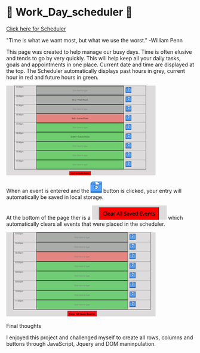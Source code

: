 # 📆 Work_Day_scheduler 📆

[Click here for Scheduler](https://cenzo-cmd.github.io/Work_Day_scheduler/)

"Time is what we want most, but what we use the worst."   -William Penn

This page was created to help manage our busy days.  Time is often elusive and tends to go by very quickly.  This will help keep all your daily tasks, goals and appointments in one place.  Current date and time are displayed at the top. The Scheduler automatically displays past hours in grey, current hour in red and future hours in green.

<img src="assets/images/overview1.png" width="400px">

When an event is entered and the <img src="assets/images/save.png" width="30px"> button is clicked, your entry will automatically be saved in local storage.

At the bottom of the page ther is a <img src="assets/images/clearBtn.png" width="200px"> which automatically clears all events that were placed in the scheduler.

<img src="assets/images/overview2.png" width="400px">

Final thoughts

I enjoyed this project and challenged myself to create all rows, columns and buttons through JavaScript, Jquery and DOM maninpulation.    



